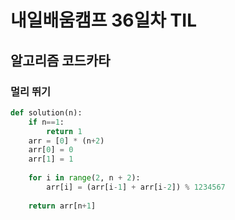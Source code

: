 # 내일배움캠프 36일차 TIL

## 알고리즘 코드카타
### 멀리 뛰기

```py
def solution(n):
    if n==1:
        return 1
    arr = [0] * (n+2)
    arr[0] = 0
    arr[1] = 1
    
    for i in range(2, n + 2):
        arr[i] = (arr[i-1] + arr[i-2]) % 1234567
        
    return arr[n+1]
```

